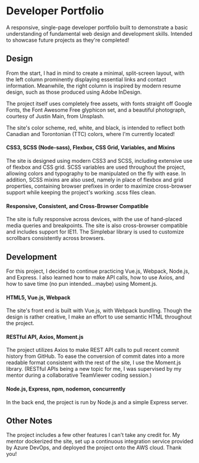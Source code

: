 # Developer Portfolio

A responsive, single-page developer portfolio built to demonstrate a basic understanding of fundamental web design and development skills. Intended to showcase future projects as they're completed!

## Design

From the start, I had in mind to create a minimal, split-screen layout, with the left column prominently displaying essential links and contact information. Meanwhile, the right column is inspired by modern resume design, such as those produced using Adobe InDesign.

The project itself uses completely free assets, with fonts straight off Google Fonts, the Font Awesome Free glyphicon set, and a beautiful photograph, courtesy of Justin Main, from Unsplash.

The site's color scheme, red, white, and black, is intended to reflect both Canadian and Torontonian (TTC) colors, where I'm currently located!

#### CSS3, SCSS (Node-sass), Flexbox, CSS Grid, Variables, and Mixins

The site is designed using modern CSS3 and SCSS, including extensive use of flexbox and CSS grid. SCSS variables are used throughout the project, allowing colors and typography to be manipulated on the fly with ease. In addition, SCSS mixins are also used, namely in place of flexbox and grid properties, containing browser prefixes in order to maximize cross-browser support while keeping the project's working .scss files clean.

#### Responsive, Consistent, and Cross-Browser Compatible

The site is fully responsive across devices, with the use of hand-placed media queries and breakpoints. The site is also cross-browser compatible and includes support for IE11. The Simplebar library is used to customize scrollbars consistently across browsers.

## Development

For this project, I decided to continue practicing Vue.js, Webpack, Node.js, and Express. I also learned how to make API calls, how to use Axios, and how to save time (no pun intended...maybe) using Moment.js.

#### HTML5, Vue.js, Webpack

The site's front end is built with Vue.js, with Webpack bundling. Though the design is rather creative, I make an effort to use semantic HTML throughout the project.

#### RESTful API, Axios, Moment.js

The project utilizes Axios to make REST API calls to pull recent commit history from GitHub. To ease the conversion of commit dates into a more readable format consistent with the rest of the site, I use the Moment.js library. (RESTful APIs being a new topic for me, I was supervised by my mentor during a collaborative TeamViewer coding session.)

#### Node.js, Express, npm, nodemon, concurrently

In the back end, the project is run by Node.js and a simple Express server.

## Other Notes

The project includes a few other features I can't take any credit for. My mentor dockerized the site, set up a continuous integration service provided by Azure DevOps, and deployed the project onto the AWS cloud. Thank you!
